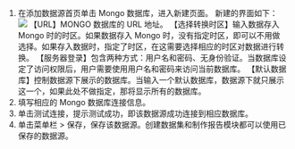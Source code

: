 1. 在添加数据源首页单击 Mongo 数据库，进入新建页面。
新建的界面如下：
 ![](https://main.qcloudimg.com/raw/b277fe6cb82415a7c3ef401430cd2734.png)
 【URL】MONGO 数据库的 URL 地址。
【选择转换时区】输入数据存入 Mongo 时的时区。如果数据存入 Mongo 时，没有指定时区，即可以不用做选择。如果存入数据时，指定了时区，在这需要选择相应的时区对数据进行转换。
【服务器登录】包含两种方式：用户名和密码、无身份验证。当数据库设定了访问权限后，用户需要使用用户名和密码来访问当前数据库。
【默认数据库】控制数据源下展示的数据库。当输入一个默认数据库，数据源下就只展示这一个，如果此处不做指定，那将显示所有的数据库。
2. 填写相应的 Mongo 数据库连接信息。
3. 单击测试连接，提示测试成功，即该数据源成功连接到相应数据库。
4. 单击菜单栏 > 保存，保存该数据源。创建数据集和制作报告模块都可以使用已保存的数据源。
